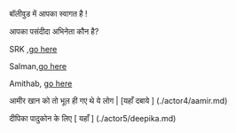 बॉलीवुड में आपका स्वागत है !

आपका पसंदीदा अभिनेता कौन है?      

SRK ,[go here](actor1/srk.md)

Salman,[go here](actor2/salman.md)

Amithab, [go here](actor3/amithab.md)

आमीर खान को तो भूल ही गए थे ये लोग | 
[यहाँ दबाये  ] (./actor4/aamir.md)

दीपिका पादुकोन  के लिए
[ यहाँ  ] (./actor5/deepika.md)

